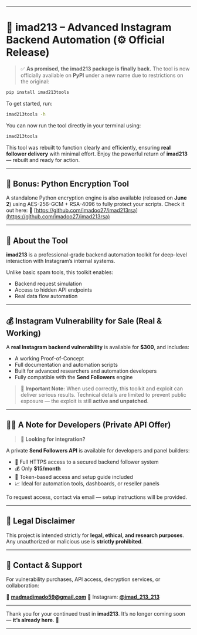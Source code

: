 
---


# 🧠 imad213 – Advanced Instagram Backend Automation (⚙️ Official Release)

> ✅ **As promised, the imad213 package is finally back.**
> The tool is now officially available on **PyPI** under a new name due to restrictions on the original:

```bash
pip install imad213tools
```

To get started, run:

```bash
imad213tools -h
```

You can now run the tool directly in your terminal using:

```bash
imad213tools
```

This tool was rebuilt to function clearly and efficiently, ensuring **real follower delivery** with minimal effort.
Enjoy the powerful return of **imad213** — rebuilt and ready for action.

---

## 🔐 Bonus: Python Encryption Tool

A standalone Python encryption engine is also available (released on **June 2**) using AES-256-GCM + RSA-4096 to fully protect your scripts.
Check it out here:
🔗 [https://github.com/imadoo27/imad213rsa](https://github.com/imadoo27/imad213rsa)

---

## 📌 About the Tool

**imad213** is a professional-grade backend automation toolkit for deep-level interaction with Instagram’s internal systems.

Unlike basic spam tools, this toolkit enables:

* Backend request simulation
* Access to hidden API endpoints
* Real data flow automation

---

## 💰 Instagram Vulnerability for Sale (Real & Working)

A **real Instagram backend vulnerability** is available for **\$300**, and includes:

* A working Proof-of-Concept
* Full documentation and automation scripts
* Built for advanced researchers and automation developers
* Fully compatible with the **Send Followers** engine

> 🧩 **Important Note:**
> When used correctly, this toolkit and exploit can deliver serious results.
> Technical details are limited to prevent public exposure — the exploit is still **active and unpatched**.

---

## 👨‍💻 A Note for Developers (Private API Offer)

> 📡 **Looking for integration?**

A private **Send Followers API** is available for developers and panel builders:

* 🔐 Full HTTPS access to a secured backend follower system
* 💰 Only **\$15/month**
* 🔧 Token-based access and setup guide included
* 📈 Ideal for automation tools, dashboards, or reseller panels

To request access, contact via email — setup instructions will be provided.

---

## 🛑 Legal Disclaimer

This project is intended strictly for **legal, ethical, and research purposes**.
Any unauthorized or malicious use is **strictly prohibited**.

---

## 📩 Contact & Support

For vulnerability purchases, API access, decryption services, or collaboration:

📧 **[madmadimado59@gmail.com](mailto:madmadimado59@gmail.com)**
📱 Instagram: [**@imad\_213\_213**](https://instagram.com/imad_213_213)

---

Thank you for your continued trust in **imad213**.
It’s no longer coming soon — **it’s already here**. 🚀

---

